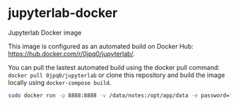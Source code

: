 # jupyterlab-docker

Jupyterlab Docker image

This image is configured as an automated build on Docker Hub: <https://hub.docker.com/r/0jpq0/jupyterlab/>.

You can pull the lastest automated build using the docker pull command: `docker pull 0jpq0/jupyterlab` or clone this repository and build the image locally using `docker-compose build`.

```bash
sudo docker run -p 8888:8888 -v /data/notes:/opt/app/data -e password="password" -it 0jpq0/jupyterlab
```

